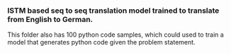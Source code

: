 ### lSTM based seq to seq translation model trained to translate from English to German.

This folder also has 100 python code samples, which could used to train a model that generates python code given the problem statement.
